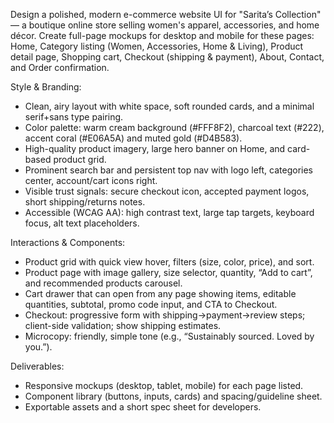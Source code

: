 Design a polished, modern e-commerce website UI for "Sarita’s Collection" — a boutique online store selling women's apparel, accessories, and home décor. Create full-page mockups for desktop and mobile for these pages: Home, Category listing (Women, Accessories, Home & Living), Product detail page, Shopping cart, Checkout (shipping & payment), About, Contact, and Order confirmation. 

Style & Branding:
- Clean, airy layout with white space, soft rounded cards, and a minimal serif+sans type pairing.
- Color palette: warm cream background (#FFF8F2), charcoal text (#222), accent coral (#E06A5A) and muted gold (#D4B583).
- High-quality product imagery, large hero banner on Home, and card-based product grid.
- Prominent search bar and persistent top nav with logo left, categories center, account/cart icons right.
- Visible trust signals: secure checkout icon, accepted payment logos, short shipping/returns notes.
- Accessible (WCAG AA): high contrast text, large tap targets, keyboard focus, alt text placeholders.

Interactions & Components:
- Product grid with quick view hover, filters (size, color, price), and sort.
- Product page with image gallery, size selector, quantity, “Add to cart”, and recommended products carousel.
- Cart drawer that can open from any page showing items, editable quantities, subtotal, promo code input, and CTA to Checkout.
- Checkout: progressive form with shipping->payment->review steps; client-side validation; show shipping estimates.
- Microcopy: friendly, simple tone (e.g., “Sustainably sourced. Loved by you.”).

Deliverables:
- Responsive mockups (desktop, tablet, mobile) for each page listed.
- Component library (buttons, inputs, cards) and spacing/guideline sheet.
- Exportable assets and a short spec sheet for developers.
